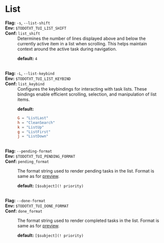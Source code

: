 # List

<dt><b>Flag:</b> <code>-s</code>, <code>--list-shift</code></dt>
<dt><b>Env:</b> <code>$TODOTXT_TUI_LIST_SHIFT</code></dt>
<dt><b>Conf:</b> <code>list_shift</code></dt>
<dd>
Determines the number of lines displayed above and below the currently active item in a list when scrolling. This helps maintain context around the active task during navigation.

**default:** `4`
</dd>
<br>

<dt><b>Flag:</b> <code>-L</code>, <code>--list-keybind</code></dt>
<dt><b>Env:</b> <code>$TODOTXT_TUI_LIST_KEYBIND</code></dt>
<dt><b>Conf:</b> <code>list_keybind</code></dt>
<dd>
Configures the keybindings for interacting with task lists. These bindings enable efficient scrolling, selection, and manipulation of list items.

**default:**
```toml
G = "ListLast"
h = "CleanSearch"
k = "ListUp"
g = "ListFirst"
j = "ListDown"
```
</dd>
<br>

<dt><b>Flag:</b> <code>--pending-format</code></dt>
<dt><b>Env:</b> <code>$TODOTXT_TUI_PENDING_FORMAT</code></dt>
<dt><b>Conf:</b> <code>pending_format</code></dt>
<dd>

The format string used to render pending tasks in the list. Format is same as for [preview](./preview.md).

**default:** `[$subject](! priority)`
</dd>
<br>

<dt><b>Flag:</b> <code>--done-format</code></dt>
<dt><b>Env:</b> <code>$TODOTXT_TUI_DONE_FORMAT</code></dt>
<dt><b>Conf:</b> <code>done_format</code></dt>
<dd>

The format string used to render completed tasks in the list. Format is same as for [preview](./preview.md).

**default:** `[$subject](! priority)`
</dd>
<br>

